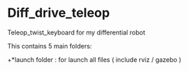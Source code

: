 # Diff_drive_teleop

Teleop_twist_keyboard for my differential robot

This contains 5 main folders:

+*launch folder : for launch all files ( include rviz / gazebo )


